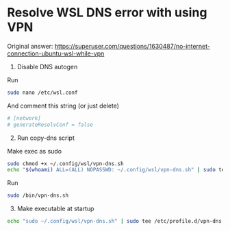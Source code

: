 # Resolve WSL DNS error with using VPN

Original answer: https://superuser.com/questions/1630487/no-internet-connection-ubuntu-wsl-while-vpn

1. Disable DNS autogen

Run

```bash
sudo nano /etc/wsl.conf
```

And comment this string (or just delete)

```bash
# [network]
# generateResolvConf = false
```

2. Run copy-dns script

Make exec as sudo

```bash
sudo chmod +x ~/.config/wsl/vpn-dns.sh
echo "$(whoami) ALL=(ALL) NOPASSWD: ~/.config/wsl/vpn-dns.sh" | sudo tee /etc/sudoers.d/010-$(whoami)-vpn-dns
```

Run

```bash
sudo /bin/vpn-dns.sh
```

3. Make executable at startup

```bash
echo "sudo ~/.config/wsl/vpn-dns.sh" | sudo tee /etc/profile.d/vpn-dns.sh
```
